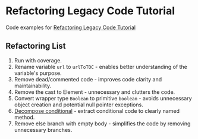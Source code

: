 # Refactoring Legacy Code Tutorial

Code examples for [Refactoring Legacy Code Tutorial](https://ibanfr.github.io/xp/tutorials/refactoring-legacy-code/)

## Refactoring List

1. Run with coverage.
2. Rename variable `url` to `urlToTOC` - enables better understanding of the variable's purpose.
3. Remove dead/commented code - improves code clarity and maintainability.
4. Remove the cast to Element - unnecessary and clutters the code.
5. Convert wrapper type `Boolean` to primitive `boolean` - avoids unnecessary object creation and potential null pointer exceptions.
6. [Decompose conditional] - extract conditional code to clearly named method.
7. Remove else branch with empty body - simplifies the code by removing unnecessary branches.



[Decompose conditional]: https://refactoring.guru/decompose-conditional